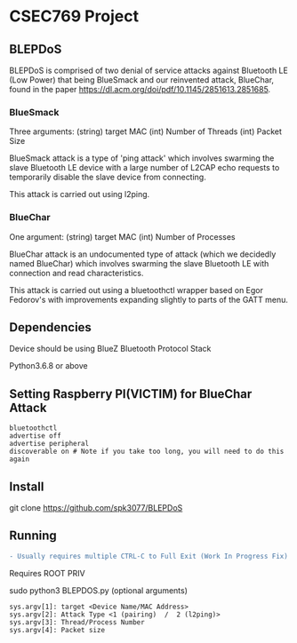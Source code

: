 # CSEC769 Project

## BLEPDoS

BLEPDoS is comprised of two denial of service attacks against Bluetooth LE (Low Power) that being BlueSmack and our reinvented attack, BlueChar, found in the paper https://dl.acm.org/doi/pdf/10.1145/2851613.2851685.

### BlueSmack
Three arguments: (string) target MAC (int) Number of Threads (int) Packet Size

BlueSmack attack is a type of 'ping attack' which involves swarming the slave Bluetooth LE device with a large number of L2CAP echo requests to temporarily disable the slave device from connecting.

This attack is carried out using l2ping.

### BlueChar
One argument: (string) target MAC (int) Number of Processes

BlueChar attack is an undocumented type of attack (which we decidedly named BlueChar) which involves swarming the slave Bluetooth LE with connection and read characteristics.

This attack is carried out using a bluetoothctl wrapper based on Egor Fedorov's with improvements expanding slightly to parts of the GATT menu.

## Dependencies
Device should be using BlueZ Bluetooth Protocol Stack

Python3.6.8 or above

## Setting Raspberry PI(VICTIM) for BlueChar Attack
    bluetoothctl
    advertise off
    advertise peripheral
    discoverable on # Note if you take too long, you will need to do this again
    
## Install
git clone https://github.com/spk3077/BLEPDoS

## Running
```diff
- Usually requires multiple CTRL-C to Full Exit (Work In Progress Fix)
```
Requires ROOT PRIV

sudo python3 BLEPDOS.py (optional arguments)

    sys.argv[1]: target <Device Name/MAC Address>
    sys.argv[2]: Attack Type <1 (pairing)  /  2 (l2ping)>
    sys.argv[3]: Thread/Process Number
    sys.argv[4]: Packet size
